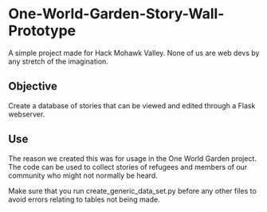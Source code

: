 # One-World-Garden-Story-Wall-Prototype
A simple project made for Hack Mohawk Valley. None of us are web devs by any stretch of the imagination.


## Objective
Create a database of stories that can be viewed and edited through a Flask webserver.

## Use
The reason we created this was for usage in the One World Garden project. The code can be used to collect stories of refugees and members of our community who might not normally be heard. 

Make sure that you run create_generic_data_set.py before any other files to avoid errors relating to tables not being made.
